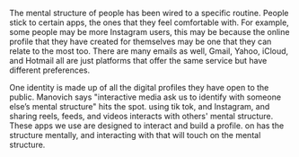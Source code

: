 The mental structure of people has been wired to a specific routine. People stick to certain apps, the ones that they feel comfortable with. For example, some people may be more Instagram users, this may be because the online profile that they have created for themselves may be one that they can relate to the most too. There are many emails as well, Gmail, Yahoo, iCloud, and Hotmail all are just platforms that offer the same service but have different preferences. 

One identity is made up of all the digital profiles they have open to the public. Manovich says "interactive media ask us to identify with someone else’s mental structure" hits the spot. using tik tok, and Instagram, and sharing reels, feeds, and videos interacts with others' mental structure. These apps we use are designed to interact and build a profile. on has the structure mentally, and interacting with that will touch on the mental structure.

